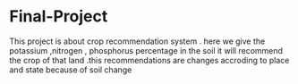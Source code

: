# Final-Project
This project is about crop recommendation system  . here we give the potassium ,nitrogen , phosphorus percentage in the soil it will recommend the crop of that land .this recommendations are changes accroding to place and state because of soil change
